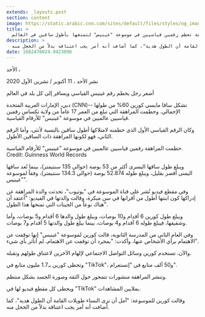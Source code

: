 ```yaml
--- 
extends: _layouts.post 
section: content 
image: https://static.arabic.cnn.com/sites/default/files/styles/og_image_v1/public/2020/10/11/images/201010150817-guinness-world-record-longest-legs.jpg?itok=shFKrO8I 
title: > 
  بأمريكا.. مراهقة تحطم رقمين قياسيين في موسوعة "غينيس" لتمتعها بأطول ساقين في العالم 
description: > 
  وحطمت المراهقة التي تبلغ من العمر 17 عاماً من ولاية تكساس رقمين قياسيين عالميين في موسوعة "غينيس" للأرقام القياسية.وكان الرقم القياسي الأول الذي حطمته لامتلاكها أطول ساقين بالنسبة لأنثى، وأما الرقم الثاني، فهو لكونها المراهقة ذات الساقين الأطول.حطمت المراهقة رقمين قياسيين عالميين في موسوعة "غينيس" للأرقام القياسية.ويبلغ طول كورين 6 أقدام و10 بوصات، ويبلغ طول والدها 6 أقدام و5 بوصات، وأما وشقيقها، فيبلغ طوله 6 أقدام و4 بوصات، بينما يبلغ طول والدتها 5 أقدام و7 بوصات.وقالت كورين للموسوعة: "آمل أن ترى النساء طويلات القامة أن الطول هدية"، كما أضافت أنه أمر يجب اعتناقه بدلاً من الخجل منه. 
date: 1602476024.9423096 
--- 
```

الأحد ،

نشر الأحد ، 11 أكتوبر / تشرين الأول 2020

أصغر رجل يحطم رقم غينيس القياسي ويسافر إلى كل بلد في العالم

دبي، الإمارات العربية المتحدة (CNN)-- تشكل ساقا مايسي كورين 60% من طولها الإجمالي. وحطمت المراهقة التي تبلغ من العمر 17 عاماً من ولاية تكساس رقمين قياسيين عالميين في موسوعة "غينيس" للأرقام القياسية.

وكان الرقم القياسي الأول الذي حطمته لامتلاكها أطول ساقين بالنسبة لأنثى، وأما الرقم الثاني، فهو لكونها المراهقة ذات الساقين الأطول.

حطمت المراهقة رقمين قياسيين عالميين في موسوعة "غينيس" للأرقام القياسية. Credit: Guinness World Records

ويبلغ طول ساقها اليسرى أكثر من 53 بوصة (حوالي 135 سنتيمتر)، بينما تُعد ساقها اليمنى أقصر بقليل، ويبلغ طوله 52.874 بوصة (حوالي 134.3 سنتيمتر)، وفقاً لموسوعة "غينيس".

وفي مقطع فيديو نُشر على قناة الموسوعة في "يوتيوب"، تحدثت والدة المراهقة عن إدراكها كون ابنتها أطول من أقرانها في سن مبكرة، وقالت والدتها في الفيديو: "أعتقد أن هناك نوعاً من الجينات التي تمنحها هذا الطول".

ويبلغ طول كورين 6 أقدام و10 بوصات، ويبلغ طول والدها 6 أقدام و5 بوصات، وأما وشقيقها، فيبلغ طوله 6 أقدام و4 بوصات، بينما يبلغ طول والدتها 5 أقدام و7 بوصات.

وفي العام الثاني من المدرسة الثانوية، قالت كورين لموسوعة "غينيس" إنها توقفت عن الاهتمام برأي الأشخاص عنها، وأكدت: "بمجرد أن توقفت عن الاهتمام، لم أتأثر بأي شيء".

والآن، تستخدم كورين وسائل التواصل الاجتماعي لإلهام الآخرين لاعتناق طولهم وتقبله.

وتحظى كورين بـ1.7 مليون متابع في "TikTok"، و50 ألف متابع في "إنستغرام".

وتنشر المراهقة منشورات تتمحور حول الثقة وصورة الجسد بشكل منتظم.

ويحظى كل مقطع فيديو لها في "TikTok" بملايين المشاهدات.

وقالت كورين للموسوعة: "آمل أن ترى النساء طويلات القامة أن الطول هدية"، كما أضافت أنه أمر يجب اعتناقه بدلاً من الخجل منه.